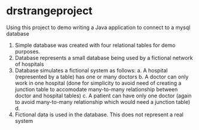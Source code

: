 # drstrangeproject
Using this project to demo writing a Java application to connect to a mysql database
1. Simple database was created with four relational tables for demo purposes. 
2. Database represents a small database being used by a fictional network of hospitals 
3. Database simulates a fictional system as follows:
        a. A hospital (represented by a table) has one or many doctors
        b. A doctor can only work in one hospital (done for simplicity to avoid need of creating a junction table to accomodate many-to-many relationship between doctor and hospital tables)
        c. A patient can have only one doctor (again to avoid many-to-many relationship which would need a junction table)
        d.
4. Fictional data is used in the database. This does not represent a real system

